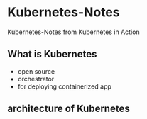 # Kubernetes-Notes
Kubernetes-Notes from Kubernetes in Action

## What is Kubernetes
 - open source
 - orchestrator
 - for deploying containerized app

## architecture of Kubernetes



